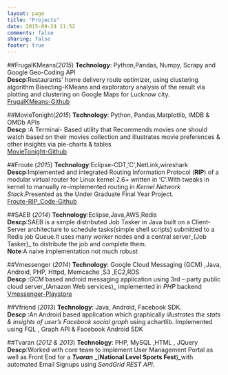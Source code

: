 ```yaml
---
layout: page
title: "Projects"
date: 2015-09-24 11:52
comments: false
sharing: false
footer: true
---
```



##FrugalKMeans(_2015_)
**Technology**: Python,Pandas, Numpy, Scrapy  and Google Geo-Coding API</br>
**Descp**:Restaurants' home delivery route optimizer, using clustering algorithm Bisecting-KMeans and exploratory analysis of the result via plotting and clustering on Google Maps for Lucknow city.</br>
[FrugalKMeans-Github](https://github.com/vivekmishra1991/FrugalKMeans)

##MovieTonight(_2015_)
**Technology**: Python, Pandas,Matplotlib, IMDB & OMDb APIs</br>
**Descp** :A Terminal- Based utility that Recommends movies one should watch based on their movies collection and illustrates movie preferences & other  insights via pie-charts & tables</br> 
[MovieTonight-Github](https://github.com/vivekmishra1991/MovieTonight)

##Froute (_2015_) 
**Technology**:Eclipse-CDT,'C',NetLink,wireshark</br>
**Descp**:Implemented and integrated Routing Information Protocol (**RIP**) of a modular virtual router for Linux kernel 2.6+ written in ‘C’.With tweaks in kernel to manually re-implemented routing in _Kernel Network Stack_.Presented as the Under Graduate Final Year Project.</br> 
[Froute-RIP_Code-Github](https://github.com/vivekmishra1991/froute)


##SAEB (_2014_)
**Technology**:Eclipse,Java,AWS,Redis</br>
**Descp**:SAEB is a simple distributed Job Tasker in Java built on a  Client-Server architecture to schedule tasks(simple shell scripts) submitted to a Redis job Queue.It uses many _worker_ nodes and a central server_(Job Tasker)_ to distribute the job and complete them.</br>
**Note**:A naive implementation not much robust  </br> 

##Vmessenger (_2014_)
**Technology**: Google Cloud Messaging (GCM) ,Java, Android, PHP, Httpd, Memcache ,S3 ,EC2,RDS</br>
**Descp** :_GCM_ based android messaging application using 3rd – party public cloud server_(Amazon Web services)_ implemented in _PHP_ backend</br> 
[Vmessenger-Playstore](https://play.google.com/store/apps/details?id=com.vivekmishra1991.vmessenger)</br>


##Vfriend (_2013_)
**Technology**: Java, Android, Facebook SDK.</br>
**Descp** :An Android based application which graphically _illustrates the stats & insights of user’s Facebook social graph_ using achartlib.
Implemented using FQL , Graph API & Facebook Android SDK



##Tvaran (_2012 & 2013_)
**Technology**: PHP, MySQL ,HTML , JQuery</br>
**Descp**:Worked with core team to implement User Management Portal as well as Front End for a **_Tvaran_** _(**National Level Sports Fest**)_with automated Email Signups using _SendGrid REST API_.

